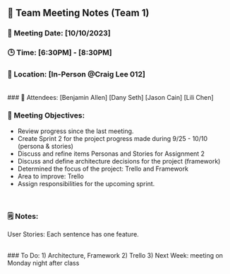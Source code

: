 ## 📝 Team Meeting Notes (Team 1)
### 📅 Meeting Date: [10/10/2023]
### 🕒 Time: [6:30PM] - [8:30PM]
### 📍 Location: [In-Person @Craig Lee 012]

<br>
### 📣 Attendees:
[Benjamin Allen]
[Dany Seth]
[Jason Cain]
[Lili Chen]

<br>

### 🎯 Meeting Objectives:
- Review progress since the last meeting.
- Create Sprint 2 for the project progress made during 9/25 - 10/10 (persona & stories)
- Discuss and refine items Personas and Stories for Assignment 2
- Discuss and define architecture decisions for the project (framework)
- Determined the focus of the project: Trello and Framework
- Area to improve: Trello
- Assign responsibilities for the upcoming sprint.

<br>

### 🗒️ Notes:


User Stories:
Each sentence has one feature.

<br>
### To Do:
1) Architecture, Framework
2) Trello
3) Next Week: meeting on Monday night after class


